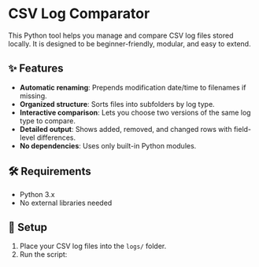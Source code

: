 # CSV Log Comparator

This Python tool helps you manage and compare CSV log files stored locally. It is designed to be beginner-friendly, modular, and easy to extend.

## ✨ Features

- **Automatic renaming**: Prepends modification date/time to filenames if missing.
- **Organized structure**: Sorts files into subfolders by log type.
- **Interactive comparison**: Lets you choose two versions of the same log type to compare.
- **Detailed output**: Shows added, removed, and changed rows with field-level differences.
- **No dependencies**: Uses only built-in Python modules.

## 🛠 Requirements

- Python 3.x
- No external libraries needed

## 📁 Setup

1. Place your CSV log files into the `logs/` folder.
2. Run the script:
   ```bash
